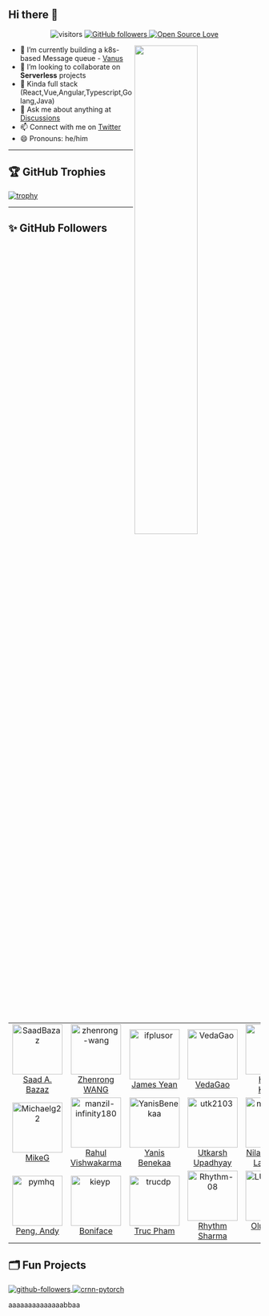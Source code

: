 ## Hi there 👋
<!-- -->
<div align="center">

![visitors](https://visitor-badge.laobi.icu/badge?page_id=jieding-is-dingjie)
<a href="https://github.com/JieDing?tab=followers">
<img alt="GitHub followers" src="https://img.shields.io/github/followers/JieDing?color=green&logo=github">
</a>
[![Open Source Love](https://badges.frapsoft.com/os/v1/open-source.svg?v=102)](https://github.com/ellerbrock/open-source-badge/)

</div>

[<img align="right" width="50%" src="https://github-readme-stats.vercel.app/api?username=jieding&theme=gruvbox&show_icons=true">](https://github-readme-stats.vercel.app/api?username=jieding&show_icons=true&theme=gruvbox)

- 🌱 I’m currently building a k8s-based Message queue - [Vanus]
- 👯 I’m looking to collaborate on **Serverless** projects
- 🤔 Kinda full stack (React,Vue,Angular,Typescript,Golang,Java)
- 💬 Ask me about anything at [Discussions]
- 📫 Connect with me on [Twitter]
- 😄 Pronouns: he/him

---

## 🏆 GitHub Trophies

[![trophy](https://github-profile-trophy.vercel.app/?username=JieDing&theme=onedark&column=7)](https://github.com/ryo-ma/github-profile-trophy)

---

## ✨ GitHub Followers
<!--ACTION_START_FLAG:github-followers-->
<table>
  <tr>
    <td align="center">
        <a href="https://github.com/SaadBazaz">
            <img src="https://avatars2.githubusercontent.com/u/51885228" width="100px;" alt="SaadBazaz"/>
        </a>
        <br />
        <a href="https://github.com/SaadBazaz">Saad A. Bazaz</a>
    </td>
    <td align="center">
        <a href="https://github.com/zhenrong-wang">
            <img src="https://avatars2.githubusercontent.com/u/59274212" width="100px;" alt="zhenrong-wang"/>
        </a>
        <br />
        <a href="https://github.com/zhenrong-wang">Zhenrong WANG</a>
    </td>
    <td align="center">
        <a href="https://github.com/ifplusor">
            <img src="https://avatars2.githubusercontent.com/u/9999114" width="100px;" alt="ifplusor"/>
        </a>
        <br />
        <a href="https://github.com/ifplusor">James Yean</a>
    </td>
    <td align="center">
        <a href="https://github.com/VedaGao">
            <img src="https://avatars2.githubusercontent.com/u/103040022" width="100px;" alt="VedaGao"/>
        </a>
        <br />
        <a href="https://github.com/VedaGao">VedaGao</a>
    </td>
    <td align="center">
        <a href="https://github.com/imhilla">
            <img src="https://avatars2.githubusercontent.com/u/58479445" width="100px;" alt="imhilla"/>
        </a>
        <br />
        <a href="https://github.com/imhilla">Hillary Kiptoo</a>
    </td>
    <td align="center">
        <a href="https://github.com/songjiayang">
            <img src="https://avatars2.githubusercontent.com/u/1459834" width="100px;" alt="songjiayang"/>
        </a>
        <br />
        <a href="https://github.com/songjiayang"> songjiayang</a>
    </td>
    <td align="center">
        <a href="https://github.com/xdlbdy">
            <img src="https://avatars2.githubusercontent.com/u/4382157" width="100px;" alt="xdlbdy"/>
        </a>
        <br />
        <a href="https://github.com/xdlbdy">delu</a>
    </td>
  </tr>
  <tr>
    <td align="center">
        <a href="https://github.com/Michaelg22">
            <img src="https://avatars2.githubusercontent.com/u/62085623" width="100px;" alt="Michaelg22"/>
        </a>
        <br />
        <a href="https://github.com/Michaelg22">MikeG</a>
    </td>
    <td align="center">
        <a href="https://github.com/manzil-infinity180">
            <img src="https://avatars2.githubusercontent.com/u/119070053" width="100px;" alt="manzil-infinity180"/>
        </a>
        <br />
        <a href="https://github.com/manzil-infinity180">Rahul Vishwakarma</a>
    </td>
    <td align="center">
        <a href="https://github.com/YanisBenekaa">
            <img src="https://avatars2.githubusercontent.com/u/70474177" width="100px;" alt="YanisBenekaa"/>
        </a>
        <br />
        <a href="https://github.com/YanisBenekaa">Yanis Benekaa</a>
    </td>
    <td align="center">
        <a href="https://github.com/utk2103">
            <img src="https://avatars2.githubusercontent.com/u/118432516" width="100px;" alt="utk2103"/>
        </a>
        <br />
        <a href="https://github.com/utk2103">Utkarsh Upadhyay </a>
    </td>
    <td align="center">
        <a href="https://github.com/nilaachandra">
            <img src="https://avatars2.githubusercontent.com/u/126670489" width="100px;" alt="nilaachandra"/>
        </a>
        <br />
        <a href="https://github.com/nilaachandra">Nila Chandra Laishram</a>
    </td>
    <td align="center">
        <a href="https://github.com/oliver-lou">
            <img src="https://avatars2.githubusercontent.com/u/73122994" width="100px;" alt="oliver-lou"/>
        </a>
        <br />
        <a href="https://github.com/oliver-lou">Oliver Lou</a>
    </td>
    <td align="center">
        <a href="https://github.com/wenfengwang">
            <img src="https://avatars2.githubusercontent.com/u/9766821" width="100px;" alt="wenfengwang"/>
        </a>
        <br />
        <a href="https://github.com/wenfengwang">wenfeng</a>
    </td>
  </tr>
  <tr>
    <td align="center">
        <a href="https://github.com/pymhq">
            <img src="https://avatars2.githubusercontent.com/u/80087186" width="100px;" alt="pymhq"/>
        </a>
        <br />
        <a href="https://github.com/pymhq">Peng, Andy</a>
    </td>
    <td align="center">
        <a href="https://github.com/kieyp">
            <img src="https://avatars2.githubusercontent.com/u/87386767" width="100px;" alt="kieyp"/>
        </a>
        <br />
        <a href="https://github.com/kieyp">Boniface</a>
    </td>
    <td align="center">
        <a href="https://github.com/trucdp">
            <img src="https://avatars2.githubusercontent.com/u/72937605" width="100px;" alt="trucdp"/>
        </a>
        <br />
        <a href="https://github.com/trucdp">Truc Pham</a>
    </td>
    <td align="center">
        <a href="https://github.com/Rhythm-08">
            <img src="https://avatars2.githubusercontent.com/u/64489317" width="100px;" alt="Rhythm-08"/>
        </a>
        <br />
        <a href="https://github.com/Rhythm-08">Rhythm Sharma</a>
    </td>
    <td align="center">
        <a href="https://github.com/LUFA199x">
            <img src="https://avatars2.githubusercontent.com/u/66221234" width="100px;" alt="LUFA199x"/>
        </a>
        <br />
        <a href="https://github.com/LUFA199x">Oluwasola Alufa</a>
    </td>
    <td align="center">
        <a href="https://github.com/c0d33ngr">
            <img src="https://avatars2.githubusercontent.com/u/106184818" width="100px;" alt="c0d33ngr"/>
        </a>
        <br />
        <a href="https://github.com/c0d33ngr">c0d33ngr</a>
    </td>
    <td align="center">
        <a href="https://github.com/jelin-sh">
            <img src="https://avatars2.githubusercontent.com/u/37699558" width="100px;" alt="jelin-sh"/>
        </a>
        <br />
        <a href="https://github.com/jelin-sh">Jelin</a>
    </td>
  </tr>
</table>
<!--ACTION_END_FLAG:github-followers-->

## 🗂️ Fun Projects

<a href="https://github.com/JieDing/github-followers-action">
  <img align="center" src="https://github-readme-stats.vercel.app/api/pin/?username=JieDing&repo=github-followers&show_icons=true&line_height=27&title_color=6aa6f8&text_color=8a919a&icon_color=6aa6f8&bg_color=22272e" alt="github-followers" />
</a>

<a href="https://github.com/JieDing/JieDing">
  <img align="center" src="https://github-readme-stats.vercel.app/api/pin/?username=JieDing&repo=JieDing&show_icons=true&line_height=27&title_color=6aa6f8&text_color=8a919a&icon_color=6aa6f8&bg_color=22272e" alt="crnn-pytorch" />
</a>

[Twitter]: https://twitter.com/Jay_Ding_
[Discussions]: https://github.com/JieDing/JieDing/discussions/new
[blogs]: https://jieding.io
[vanus]: https://github.com/linkall-labs/vanus
aaaaaaaaaaaaaabbaa
